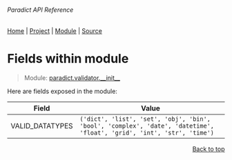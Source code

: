 ###### Paradict API Reference
[Home](/docs/api/README.md) | [Project](/README.md) | [Module](/docs/api/modules/paradict/validator/__init__/README.md) | [Source](/paradict/validator/__init__.py)

# Fields within module
> Module: [paradict.validator.\_\_init\_\_](/docs/api/modules/paradict/validator/__init__/README.md)

Here are fields exposed in the module:

| Field | Value |
| --- | --- |
| VALID\_DATATYPES | `('dict', 'list', 'set', 'obj', 'bin', 'bool', 'complex', 'date', 'datetime', 'float', 'grid', 'int', 'str', 'time')` |

<p align="right"><a href="#paradict-api-reference">Back to top</a></p>
